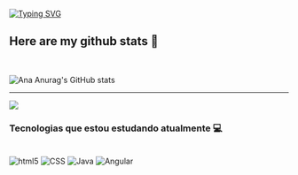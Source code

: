 [![Typing SVG](https://readme-typing-svg.demolab.com/?lines=Hi!+Welcome+my+Github!;I'm+Ana+Martins✨)](https://git.io/typing-svg)

## Here are my github stats 🚀

<br>

![Ana Anurag's GitHub stats](https://github-readme-stats.vercel.app/api?username=AnaLauraMartinsS&show_icons=true&theme=shadow_red)

<hr>

<div> 
  <a href="https://www.linkedin.com/in/ana-laura-martins-souto-67a68a206/" target="_blank"><img src="https://img.shields.io/badge/-LinkedIn-%230077B5?style=for-the-badge&logo=linkedin&logoColor=white" target="_blank"></a> 
</div>


### Tecnologias que estou estudando atualmente 💻
<div style="display: inline_block" ><br>
  <img align= "center" alt="html5" src="https://img.shields.io/badge/HTML5-E34F26?style=for-the-badge&logo=html5&logoColor=white"/>
    <img align= "center" alt="CSS" src="https://img.shields.io/badge/CSS-239120?&style=for-the-badge&logo=css3&logoColor=white"/>
    <img align= "center" alt="Java" src="https://img.shields.io/badge/Java-ED8B00?style=for-the-badge&logo=openjdk&logoColor=white"/>
    <img align= "center" alt="Angular" src="https://img.shields.io/badge/Angular-DD0031?style=for-the-badge&logo=angular&logoColor=white"/>  
</div>
